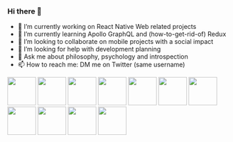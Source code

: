 ### Hi there 👋 
- 🔭 I’m currently working on React Native Web related projects
- 🌱 I’m currently learning Apollo GraphQL and (how-to-get-rid-of) Redux
- 👯 I’m looking to collaborate on mobile projects with a social impact
- 🤔 I’m looking for help with development planning
- 💬 Ask me about philosophy, psychology and introspection
- 📫 How to reach me: DM me on Twitter (same username)

<span>
<img height="64px" src="https://cdn.svgporn.com/logos/python.svg">
<img height="64px" src="https://cdn.svgporn.com/logos/flask.svg">
<img height="64px" src="https://cdn.svgporn.com/logos/javascript.svg">
<img height="64px" src="https://cdn.svgporn.com/logos/expo.svg">
<img height="64px" src="https://cdn.svgporn.com/logos/react.svg">
<img height="64px" src="https://cdn.svgporn.com/logos/eslint.svg">
<img height="64px" src="https://cdn.svgporn.com/logos/prettier.svg">
<img height="64px" src="https://cdn.svgporn.com/logos/git.svg">
<img height="64px" src="https://cdn.svgporn.com/logos/firebase.svg">
<img height="64px" src="https://cdn.svgporn.com/logos/graphql.svg">
<img height="64px" src="https://cdn.svgporn.com/logos/redux.svg">
</span>
